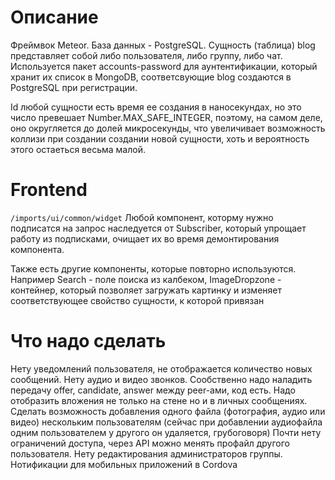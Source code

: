 Описание
========

Фреймвок Meteor. База данных - PostgreSQL. Сущность (таблица) blog
представляет собой либо пользователя, либо группу, либо чат. Используется
пакет accounts-password для аунтентификации, который хранит их список
в MongoDB, соответсвующие blog создаются в PostgreSQL при регистрации.

Id любой сущности есть время ее создания в наносекундах, но это число
превешает Number.MAX_SAFE_INTEGER, поэтому, на самом деле, оно округляется
до долей микросекунды, что увеличивает возможность коллизи при создании
создании новой сущности, хоть и вероятность этого остаеться весьма малой.

Frontend
========
`/imports/ui/common/widget`
Любой компонент, которму нужно подписатся на запрос наследуется от
Subscriber, который упрощает работу из подписками, очищает их во время
демонтирования компонента.

Также есть другие компоненты, которые повторно используются. Например
Search - поле поиска из калбеком, ImageDropzone - контейнер, который
позволяет загружать картинку и изменяет соответствующее свойство сущности,
к которой привязан

Что надо сделать
================

Нету уведомлений пользователя, не отображается количество новых сообщений.
Нету аудио и видео звонков. Сообственно надо наладить передачу offer,
 candidate, answer между peer-ами, код есть.
Надо отобразить вложения не только на стене но и в личных сообщениях.
Сделать возможность добавления одного файла (фотография, аудио или видео)
нескольким пользователям (сейчас при добавлении аудиофайла одним
пользователем у другого он удаляется, грубоговоря)
Почти нету ограничений доступа, через API можно менять профайл другого
 пользователя.
 Нету редактирования администраторов группы.
Нотификации для мобильных приложений в Cordova
